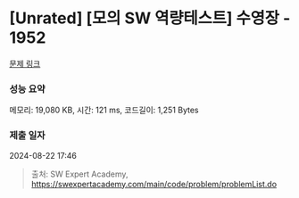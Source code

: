 # [Unrated] [모의 SW 역량테스트] 수영장 - 1952 

[문제 링크](https://swexpertacademy.com/main/code/problem/problemDetail.do?contestProbId=AV5PpFQaAQMDFAUq) 

### 성능 요약

메모리: 19,080 KB, 시간: 121 ms, 코드길이: 1,251 Bytes

### 제출 일자

2024-08-22 17:46



> 출처: SW Expert Academy, https://swexpertacademy.com/main/code/problem/problemList.do